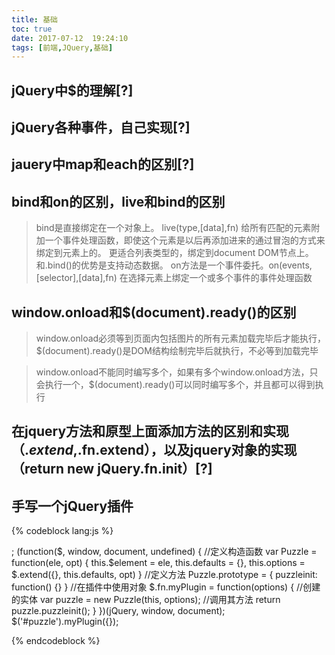 ```yaml
---
title: 基础
toc: true
date: 2017-07-12  19:24:10
tags: [前端,JQuery,基础]
---
```



## jQuery中$的理解[?]

## jQuery各种事件，自己实现[?]

## jauery中map和each的区别[?]

## bind和on的区别，live和bind的区别

>bind是直接绑定在一个对象上。 live(type,[data],fn) 给所有匹配的元素附加一个事件处理函数，即使这个元素是以后再添加进来的通过冒泡的方式来绑定到元素上的。
更适合列表类型的，绑定到document DOM节点上。和.bind()的优势是支持动态数据。 on方法是一个事件委托。on(events,[selector],[data],fn) 在选择元素上绑定一个或多个事件的事件处理函数


## window.onload和$(document).ready()的区别

>window.onload必须等到页面内包括图片的所有元素加载完毕后才能执行，$(document).ready()是DOM结构绘制完毕后就执行，不必等到加载完毕

>window.onload不能同时编写多个，如果有多个window.onload方法，只会执行一个，$(document).ready()可以同时编写多个，并且都可以得到执行


## 在jquery方法和原型上面添加方法的区别和实现（$.extend,$.fn.extend），以及jquery对象的实现（return new jQuery.fn.init）[?]

## 手写一个jQuery插件

{% codeblock lang:js %}

;
(function($, window, document, undefined) {
    //定义构造函数 
    var Puzzle = function(ele, opt) {
            this.$element = ele, this.defaults = {}, this.options = $.extend({}, this.defaults, opt)
        }
        //定义方法 
    Puzzle.prototype = { puzzleinit: function() {} }
        //在插件中使用对象
    $.fn.myPlugin = function(options) { //创建的实体 
        var puzzle = new Puzzle(this, options);
        //调用其方法 
        return puzzle.puzzleinit();
    }
})(jQuery, window, document);
$('#puzzle').myPlugin({});

{% endcodeblock %}


